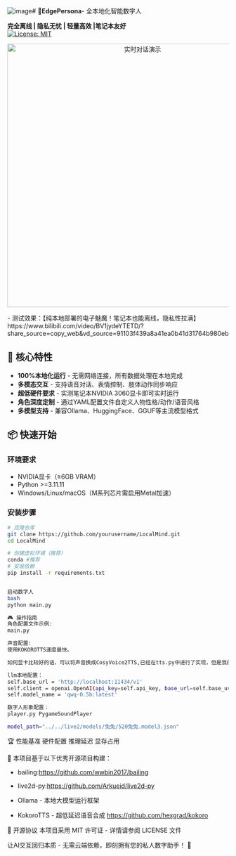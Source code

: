 ![image](https://github.com/user-attachments/assets/80500d00-1bff-42ae-9db2-d803a63d5ee6)# 🌟**EdgePersona**- 全本地化智能数字人

​**完全离线 | 隐私无忧 | 轻量高效 |笔记本友好**  
[![License: MIT](https://img.shields.io/badge/License-MIT-yellow.svg)](https://opensource.org/licenses/MIT)

<p align="center">
  <img src="demo.png" alt="实时对话演示" width="600">
</p>
- 测试效果：【纯本地部署的电子魅魔！笔记本也能离线，隐私性拉满】 https://www.bilibili.com/video/BV1jydeYTETD/?share_source=copy_web&vd_source=91103f439a8a41ea0b41d31764b980eb

## 🚀 核心特性
- ​**100%本地化运行** - 无需网络连接，所有数据处理在本地完成
- ​**多模态交互** - 支持语音对话、表情控制、肢体动作同步响应
- ​**超低硬件要求** - 实测笔记本NVIDIA 3060显卡即可实时运行
- ​**角色深度定制** - 通过YAML配置文件自定义人物性格/动作/语音风格
- ​**多模型支持** - 兼容Ollama、HuggingFace、GGUF等主流模型格式

## 📦 快速开始

### 环境要求
- NVIDIA显卡（≥6GB VRAM）
- Python >=3.11.11
- Windows/Linux/macOS（M系列芯片需启用Metal加速）

### 安装步骤
```bash
# 克隆仓库
git clone https://github.com/yourusername/LocalMind.git
cd LocalMind

# 创建虚拟环境（推荐）
conda #推荐
# 安装依赖
pip install -r requirements.txt


启动数字人
bash
python main.py

🎮 操作指南
角色配置文件示例:
main.py

声音配置:
使用KOKOROTTS速度最快。

如何显卡比较好的话，可以将声音换成CosyVoice2TTS,已经在tts.py中进行了实现，但是我的电脑有点慢，具体需要修改tts.py中的prompt_text="your.wav文本"，ref_path = 'your.wav'

llm本地配置：
self.base_url = 'http://localhost:11434/v1'
self.client = openai.OpenAI(api_key=self.api_key, base_url=self.base_url)
self.model_name = 'qwq-0.5b:latest'

数字人形象配置：
player.py PygameSoundPlayer

model_path="../../live2/models/兔兔/520兔兔.model3.json"
```


🏆 性能基准
硬件配置	推理延迟	显存占用

🙌 本项目基于以下优秀开源项目构建：

- bailing:https://github.com/wwbin2017/bailing

- live2d-py:https://github.com/Arkueid/live2d-py

- Ollama - 本地大模型运行框架

- KokoroTTS - 超低延迟语音合成 https://github.com/hexgrad/kokoro

📜 开源协议
本项目采用 MIT 许可证 - 详情请参阅 LICENSE 文件

​​让AI交互回归本质​​ - 无需云端依赖，即刻拥有您的私人数字助手！ 🤖

